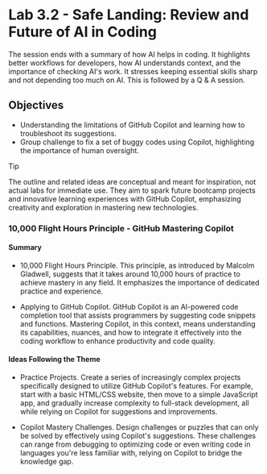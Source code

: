 # Lab 3.2 - Safe Landing: Review and Future of AI in Coding

The session ends with a summary of how AI helps in coding. It highlights better workflows for developers, how AI understands context, and the importance of checking AI's work. It stresses keeping essential skills sharp and not depending too much on AI. This is followed by a Q & A session.

## Objectives

- Understanding the limitations of GitHub Copilot and learning how to troubleshoot its suggestions.
- Group challenge to fix a set of buggy codes using Copilot, highlighting the importance of human oversight.

> [!TIP]
> The outline and related ideas are conceptual and meant for inspiration, not actual labs for immediate use. They aim to spark future bootcamp projects and innovative learning experiences with GitHub Copilot, emphasizing creativity and exploration in mastering new technologies.

### 10,000 Flight Hours Principle - GitHub Mastering Copilot

#### Summary

- 10,000 Flight Hours Principle. This principle, as introduced by Malcolm Gladwell, suggests that it takes around 10,000 hours of practice to achieve mastery in any field. It emphasizes the importance of dedicated practice and experience.

- Applying to GitHub Copilot. GitHub Copilot is an AI-powered code completion tool that assists programmers by suggesting code snippets and functions. Mastering Copilot, in this context, means understanding its capabilities, nuances, and how to integrate it effectively into the coding workflow to enhance productivity and code quality.

#### Ideas Following the Theme

- Practice Projects. Create a series of increasingly complex projects specifically designed to utilize GitHub Copilot's features. For example, start with a basic HTML/CSS website, then move to a simple JavaScript app, and gradually increase complexity to full-stack development, all while relying on Copilot for suggestions and improvements.

- Copilot Mastery Challenges. Design challenges or puzzles that can only be solved by effectively using Copilot's suggestions. These challenges can range from debugging to optimizing code or even writing code in languages you're less familiar with, relying on Copilot to bridge the knowledge gap.
